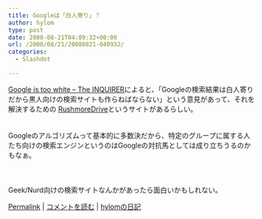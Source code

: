 ```yaml
---
title: Googleは「白人寄り」？
author: hylom
type: post
date: 2008-08-21T04:09:32+00:00
url: /2008/08/21/20080821-040932/
categories:
  - Slashdot

---
```

 [Google is too white &#8211; The INQUIRER][1]によると、「Googleの検索結果は白人寄りだから黒人向けの検索サイトも作らねばならない」という意見があって、それを解決するための [RushmoreDrive][2]というサイトがあるらしい。  
</br>   
Googleのアルゴリズムって基本的に多数決だから、特定のグループに属する人たち向けの検索エンジンというのはGoogleの対抗馬としては成り立ちうるのかもなぁ。</br>  
</br>   
Geek/Nurd向けの検索サイトなんかがあったら面白いかもしれない。 

   [Permalink][3] |    [コメントを読む][4] |    [hylomの日記][5] 

</br>

 [1]: http://www.theinquirer.net/gb/inquirer/news/2008/08/20/google-white
 [2]: http://www.rushmoredrive.com/
 [3]: http://slashdot.jp/~hylom/journal/449813
 [4]: http://slashdot.jp/~hylom/journal/449813#acomments
 [5]: http://slashdot.jp/~hylom/journal/
